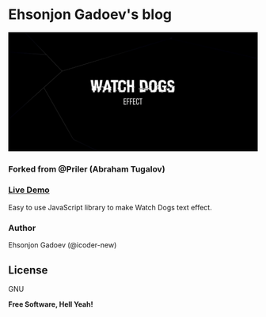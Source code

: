 # Ehsonjon Gadoev's blog

![demo screenshot](demo.jpg)
### Forked from @Priler (Abraham Tugalov)

### [Live Demo](https://priler.github.io/swapdogs.js/)
Easy to use JavaScript library to make Watch Dogs text effect.

### Author

Ehsonjon Gadoev (@icoder-new)

License
----

GNU


**Free Software, Hell Yeah!**
